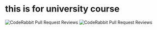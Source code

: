 # this is for university course
![CodeRabbit Pull Request Reviews](https://img.shields.io/coderabbit/prs/github/RikazaKamil/BookApp?utm_source=oss&utm_medium=github&utm_campaign=RikazaKamil%2FBookApp&labelColor=171717&color=FF570A&link=https%3A%2F%2Fcoderabbit.ai&label=CodeRabbit+Reviews)
![CodeRabbit Pull Request Reviews](https://img.shields.io/coderabbit/prs/github/RikazaKamil/BookApp?utm_source=oss&utm_medium=github&utm_campaign=RikazaKamil%2FBookApp&labelColor=171717&color=FF570A&link=https%3A%2F%2Fcoderabbit.ai&label=CodeRabbit+Reviews)

